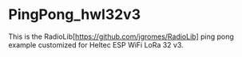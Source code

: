 # PingPong_hwl32v3

This is the RadioLib[https://github.com/jgromes/RadioLib] ping pong example customized for Heltec ESP WiFi LoRa 32 v3.

